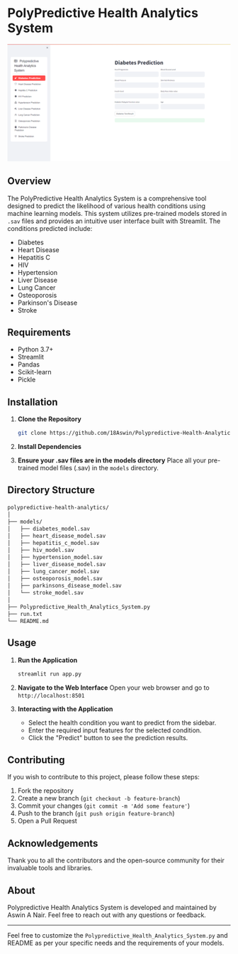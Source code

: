 # PolyPredictive Health Analytics System
![Polypredictive Health Analytics System Preview](preview.png)

## Overview
The PolyPredictive Health Analytics System is a comprehensive tool designed to predict the likelihood of various health conditions using machine learning models. This system utilizes pre-trained models stored in `.sav` files and provides an intuitive user interface built with Streamlit. The conditions predicted include:

- Diabetes
- Heart Disease
- Hepatitis C
- HIV
- Hypertension
- Liver Disease
- Lung Cancer
- Osteoporosis
- Parkinson's Disease
- Stroke

## Requirements
- Python 3.7+
- Streamlit
- Pandas
- Scikit-learn
- Pickle

## Installation

1. **Clone the Repository**
   ```bash
   git clone https://github.com/18Aswin/Polypredictive-Health-Analytics-System.git
   ```

2. **Install Dependencies**

3. **Ensure your .sav files are in the models directory**
   Place all your pre-trained model files (.sav) in the `models` directory.

## Directory Structure
```
polypredictive-health-analytics/
│
├── models/
│   ├── diabetes_model.sav
│   ├── heart_disease_model.sav
│   ├── hepatitis_c_model.sav
│   ├── hiv_model.sav
│   ├── hypertension_model.sav
│   ├── liver_disease_model.sav
│   ├── lung_cancer_model.sav
│   ├── osteoporosis_model.sav
│   ├── parkinsons_disease_model.sav
│   └── stroke_model.sav
│
├── Polypredictive_Health_Analytics_System.py
├── run.txt
└── README.md
```

## Usage

1. **Run the Application**
   ```bash
   streamlit run app.py
   ```

2. **Navigate to the Web Interface**
   Open your web browser and go to `http://localhost:8501`

3. **Interacting with the Application**
   - Select the health condition you want to predict from the sidebar.
   - Enter the required input features for the selected condition.
   - Click the "Predict" button to see the prediction results.


## Contributing
If you wish to contribute to this project, please follow these steps:

1. Fork the repository
2. Create a new branch (`git checkout -b feature-branch`)
3. Commit your changes (`git commit -m 'Add some feature'`)
4. Push to the branch (`git push origin feature-branch`)
5. Open a Pull Request

## Acknowledgements
Thank you to all the contributors and the open-source community for their invaluable tools and libraries.

## About

Polypredictive Health Analytics System is developed and maintained by Aswin A Nair. Feel free to reach out with any questions or feedback.

---

Feel free to customize the `Polypredictive_Health_Analytics_System.py` and README as per your specific needs and the requirements of your models.

